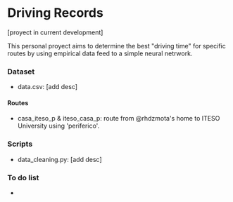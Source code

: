 # Driving Records

[proyect in current development]

This personal proyect aims to determine the best "driving time" for specific routes by using empirical data feed to a simple neural netrwork. 

### Dataset

* data.csv: [add desc]

#### Routes

* casa_iteso_p & iteso_casa_p: route from @rhdzmota's home to ITESO University using 'periferico'.

### Scripts

* data_cleaning.py: [add desc]

### To do list

* 	 	